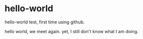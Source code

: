# hello-world
hello-world test, first time using github.

hello world, we meet again. yet, I still don't know what I am doing.
